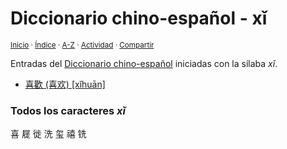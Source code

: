 # Diccionario chino-español - xǐ
<sup>[Inicio](../index.md) · [Índice](../indices/chino-espanol.md#sílaba-xi) · [A-Z](../indices/alfabetico.md) · [Actividad](../indices/actividad.md) · [Compartir](https://x.com/intent/tweet?text=Entradas%20del%20Diccionario%20chino-espa%C3%B1ol%20iniciadas%20en%20%C2%ABx%C7%90%C2%BB.%0A%E2%86%92%20https%3A%2F%2Fjucardus.github.io%2Findices%2Fchino-espanol-xi3.html%0A%0A%23chn_espnl_jucardus%20%23indcs_jucardus%0A%40jucardus)</sup>

Entradas del [Diccionario chino-español](../indices/chino-espanol.md#sílaba-xi) iniciadas con la sílaba _xǐ_.

* [喜歡 (喜欢) [xǐhuān]](../contenido/x/i/3/xi3-huan1.md)

### Todos los caracteres _xǐ_

喜 屣 徙 洗 玺 禧 铣
